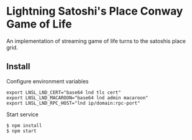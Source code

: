 # Lightning Satoshi's Place Conway Game of Life

An implementation of streaming game of life turns to the satoshis place grid.

## Install

Configure environment variables

    export LNSL_LND_CERT="base64 lnd tls cert"
    export LNSL_LND_MACAROON="base64 lnd admin macaroon"
    export LNSL_LND_RPC_HOST="lnd ip/domain:rpc-port"

Start service

    $ npm install
    $ npm start

